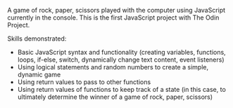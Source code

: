 A game of rock, paper, scissors played with the computer using JavaScript currently in the console. This is the first JavaScript project with The Odin Project.

Skills demonstrated:

- Basic JavaScript syntax and functionality (creating variables, functions, loops, if-else, switch, dynamically change text content, event listeners)
- Using logical statements and random numbers to create a simple, dynamic game
- Using return values to pass to other functions
- Using return values of functions to keep track of a state (in this case, to ultimately determine the winner of a game of rock, paper, scissors)